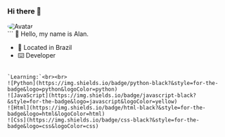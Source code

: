 ### Hi there 👋

 <a>
<img src="https://media.discordapp.net/attachments/748969431669145712/769711974690193418/a_c606d3e6ac9f1eb25013e3ddef8e8051.gif" alt="Avatar" style="border-radius: 75%;">
  </a> <br>
```
🎈 Hello, my name is Alan.

- 🏴󠁩󠁮󠁢󠁲󠁿 Located in Brazil
- ⌨️ Developer
```

`Learning:`<br><br>
![Python](https://img.shields.io/badge/python-black?&style=for-the-badge&logo=python&logoColor=python)
![JavaScript](https://img.shields.io/badge/javascript-black?&style=for-the-badge&logo=javascript&logoColor=yellow)
![Html](https://img.shields.io/badge/html-black?&style=for-the-badge&logo=html&logoColor=html)
![Css](https://img.shields.io/badge/css-black?&style=for-the-badge&logo=css&logoColor=css)

